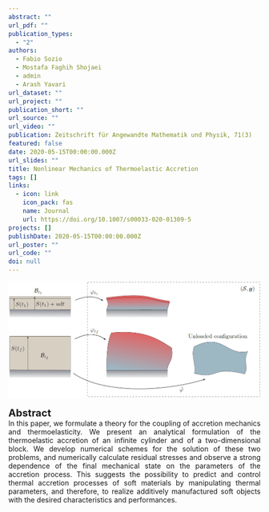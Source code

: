 ```yaml
---
abstract: ""
url_pdf: ""
publication_types:
  - "2"
authors:
  - Fabio Sozio
  - Mostafa Faghih Shojaei
  - admin
  - Arash Yavari
url_dataset: ""
url_project: ""
publication_short: ""
url_source: ""
url_video: ""
publication: Zeitschrift für Angewandte Mathematik und Physik, 71(3)
featured: false
date: 2020-05-15T00:00:00.000Z
url_slides: ""
title: Nonlinear Mechanics of Thermoelastic Accretion
tags: []
links:
  - icon: link
    icon_pack: fas
    name: Journal
    url: https://doi.org/10.1007/s00033-020-01309-5
projects: []
publishDate: 2020-05-15T00:00:00.000Z
url_poster: ""
url_code: ""
doi: null
---
```

![Alt Text](fig.png)

<div style="text-align: justify">
  <big><big><b>Abstract</b></big></big><br>
  In this paper, we formulate a theory for the coupling of accretion mechanics and thermoelasticity. We present an analytical formulation of the thermoelastic accretion of an infinite cylinder and of a two-dimensional block. We develop numerical schemes for the solution of these two problems, and numerically calculate residual stresses and observe a strong dependence of the final mechanical state on the parameters of the accretion process. This suggests the possibility to predict and control thermal accretion processes of soft materials by manipulating thermal parameters, and therefore, to realize additively manufactured soft objects with the desired characteristics and performances.</div>

